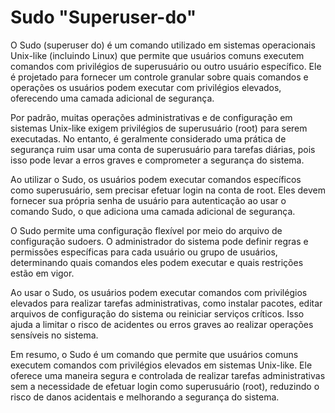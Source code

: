 # Sudo  "Superuser-do"

O Sudo (superuser do) é um comando utilizado em sistemas operacionais Unix-like (incluindo Linux) que permite que usuários comuns executem comandos com privilégios de superusuário ou outro usuário específico. Ele é projetado para fornecer um controle granular sobre quais comandos e operações os usuários podem executar com privilégios elevados, oferecendo uma camada adicional de segurança.

Por padrão, muitas operações administrativas e de configuração em sistemas Unix-like exigem privilégios de superusuário (root) para serem executadas. No entanto, é geralmente considerado uma prática de segurança ruim usar uma conta de superusuário para tarefas diárias, pois isso pode levar a erros graves e comprometer a segurança do sistema.

Ao utilizar o Sudo, os usuários podem executar comandos específicos como superusuário, sem precisar efetuar login na conta de root. Eles devem fornecer sua própria senha de usuário para autenticação ao usar o comando Sudo, o que adiciona uma camada adicional de segurança.

O Sudo permite uma configuração flexível por meio do arquivo de configuração sudoers. O administrador do sistema pode definir regras e permissões específicas para cada usuário ou grupo de usuários, determinando quais comandos eles podem executar e quais restrições estão em vigor.

Ao usar o Sudo, os usuários podem executar comandos com privilégios elevados para realizar tarefas administrativas, como instalar pacotes, editar arquivos de configuração do sistema ou reiniciar serviços críticos. Isso ajuda a limitar o risco de acidentes ou erros graves ao realizar operações sensíveis no sistema.

Em resumo, o Sudo é um comando que permite que usuários comuns executem comandos com privilégios elevados em sistemas Unix-like. Ele oferece uma maneira segura e controlada de realizar tarefas administrativas sem a necessidade de efetuar login como superusuário (root), reduzindo o risco de danos acidentais e melhorando a segurança do sistema.